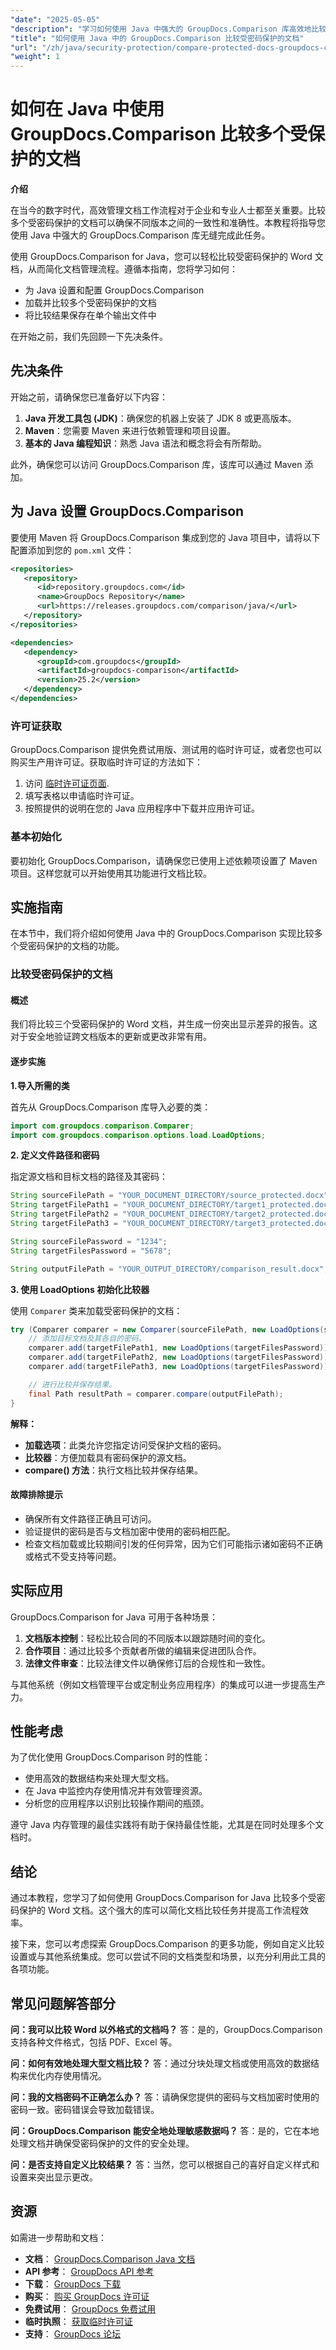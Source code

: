 ```yaml
---
"date": "2025-05-05"
"description": "学习如何使用 Java 中强大的 GroupDocs.Comparison 库高效地比较多个受密码保护的 Word 文档。这份全面的指南将帮助您简化文档管理流程。"
"title": "如何使用 Java 中的 GroupDocs.Comparison 比较受密码保护的文档"
"url": "/zh/java/security-protection/compare-protected-docs-groupdocs-comparison-java/"
"weight": 1
---
```


# 如何在 Java 中使用 GroupDocs.Comparison 比较多个受保护的文档

**介绍**

在当今的数字时代，高效管理文档工作流程对于企业和专业人士都至关重要。比较多个受密码保护的文档可以确保不同版本之间的一致性和准确性。本教程将指导您使用 Java 中强大的 GroupDocs.Comparison 库无缝完成此任务。

使用 GroupDocs.Comparison for Java，您可以轻松比较受密码保护的 Word 文档，从而简化文档管理流程。遵循本指南，您将学习如何：
- 为 Java 设置和配置 GroupDocs.Comparison
- 加载并比较多个受密码保护的文档
- 将比较结果保存在单个输出文件中

在开始之前，我们先回顾一下先决条件。

## 先决条件

开始之前，请确保您已准备好以下内容：
1. **Java 开发工具包 (JDK)**：确保您的机器上安装了 JDK 8 或更高版本。
2. **Maven**：您需要 Maven 来进行依赖管理和项目设置。
3. **基本的 Java 编程知识**：熟悉 Java 语法和概念将会有所帮助。

此外，确保您可以访问 GroupDocs.Comparison 库，该库可以通过 Maven 添加。

## 为 Java 设置 GroupDocs.Comparison

要使用 Maven 将 GroupDocs.Comparison 集成到您的 Java 项目中，请将以下配置添加到您的 `pom.xml` 文件：

```xml
<repositories>
   <repository>
      <id>repository.groupdocs.com</id>
      <name>GroupDocs Repository</name>
      <url>https://releases.groupdocs.com/comparison/java/</url>
   </repository>
</repositories>

<dependencies>
   <dependency>
      <groupId>com.groupdocs</groupId>
      <artifactId>groupdocs-comparison</artifactId>
      <version>25.2</version>
   </dependency>
</dependencies>
```

### 许可证获取

GroupDocs.Comparison 提供免费试用版、测试用的临时许可证，或者您也可以购买生产用许可证。获取临时许可证的方法如下：
1. 访问 [临时许可证页面](https://purchase。groupdocs.com/temporary-license/).
2. 填写表格以申请临时许可证。
3. 按照提供的说明在您的 Java 应用程序中下载并应用许可证。

### 基本初始化

要初始化 GroupDocs.Comparison，请确保您已使用上述依赖项设置了 Maven 项目。这样您就可以开始使用其功能进行文档比较。

## 实施指南

在本节中，我们将介绍如何使用 Java 中的 GroupDocs.Comparison 实现比较多个受密码保护的文档的功能。

### 比较受密码保护的文档

#### 概述

我们将比较三个受密码保护的 Word 文档，并生成一份突出显示差异的报告。这对于安全地验证跨文档版本的更新或更改非常有用。

#### 逐步实施

**1.导入所需的类**

首先从 GroupDocs.Comparison 库导入必要的类：

```java
import com.groupdocs.comparison.Comparer;
import com.groupdocs.comparison.options.load.LoadOptions;
```

**2. 定义文件路径和密码**

指定源文档和目标文档的路径及其密码：

```java
String sourceFilePath = "YOUR_DOCUMENT_DIRECTORY/source_protected.docx";
String targetFilePath1 = "YOUR_DOCUMENT_DIRECTORY/target1_protected.docx";
String targetFilePath2 = "YOUR_DOCUMENT_DIRECTORY/target2_protected.docx";
String targetFilePath3 = "YOUR_DOCUMENT_DIRECTORY/target3_protected.docx";

String sourceFilePassword = "1234";
String targetFilesPassword = "5678";

String outputFilePath = "YOUR_OUTPUT_DIRECTORY/comparison_result.docx";
```

**3. 使用 LoadOptions 初始化比较器**

使用 `Comparer` 类来加载受密码保护的文档：

```java
try (Comparer comparer = new Comparer(sourceFilePath, new LoadOptions(sourceFilePassword))) {
    // 添加目标文档及其各自的密码。
    comparer.add(targetFilePath1, new LoadOptions(targetFilesPassword));
    comparer.add(targetFilePath2, new LoadOptions(targetFilesPassword));
    comparer.add(targetFilePath3, new LoadOptions(targetFilesPassword));

    // 进行比较并保存结果。
    final Path resultPath = comparer.compare(outputFilePath);
}
```

**解释：**
- **加载选项**：此类允许您指定访问受保护文档的密码。
- **比较器**：方便加载具有密码保护的源文档。
- **compare() 方法**：执行文档比较并保存结果。

#### 故障排除提示

- 确保所有文件路径正确且可访问。
- 验证提供的密码是否与文档加密中使用的密码相匹配。
- 检查文档加载或比较期间引发的任何异常，因为它们可能指示诸如密码不正确或格式不受支持等问题。

## 实际应用

GroupDocs.Comparison for Java 可用于各种场景：
1. **文档版本控制**：轻松比较合同的不同版本以跟踪随时间的变化。
2. **合作项目**：通过比较多个贡献者所做的编辑来促进团队合作。
3. **法律文件审查**：比较法律文件以确保修订后的合规性和一致性。

与其他系统（例如文档管理平台或定制业务应用程序）的集成可以进一步提高生产力。

## 性能考虑

为了优化使用 GroupDocs.Comparison 时的性能：
- 使用高效的数据结构来处理大型文档。
- 在 Java 中监控内存使用情况并有效管理资源。
- 分析您的应用程序以识别比较操作期间的瓶颈。

遵守 Java 内存管理的最佳实践将有助于保持最佳性能，尤其是在同时处理多个文档时。

## 结论

通过本教程，您学习了如何使用 GroupDocs.Comparison for Java 比较多个受密码保护的 Word 文档。这个强大的库可以简化文档比较任务并提高工作流程效率。

接下来，您可以考虑探索 GroupDocs.Comparison 的更多功能，例如自定义比较设置或与其他系统集成。您可以尝试不同的文档类型和场景，以充分利用此工具的各项功能。

## 常见问题解答部分

**问：我可以比较 Word 以外格式的文档吗？**
答：是的，GroupDocs.Comparison 支持各种文件格式，包括 PDF、Excel 等。

**问：如何有效地处理大型文档比较？**
答：通过分块处理文档或使用高效的数据结构来优化内存使用情况。

**问：我的文档密码不正确怎么办？**
答：请确保您提供的密码与文档加密时使用的密码一致。密码错误会导致加载错误。

**问：GroupDocs.Comparison 能安全地处理敏感数据吗？**
答：是的，它在本地处理文档并确保受密码保护的文件的安全处理。

**问：是否支持自定义比较结果？**
答：当然，您可以根据自己的喜好自定义样式和设置来突出显示更改。

## 资源

如需进一步帮助和文档：
- **文档**： [GroupDocs.Comparison Java 文档](https://docs.groupdocs.com/comparison/java/)
- **API 参考**： [GroupDocs API 参考](https://reference.groupdocs.com/comparison/java/)
- **下载**： [GroupDocs 下载](https://releases.groupdocs.com/comparison/java/)
- **购买**： [购买 GroupDocs 许可证](https://purchase.groupdocs.com/buy)
- **免费试用**： [GroupDocs 免费试用](https://releases.groupdocs.com/comparison/java/)
- **临时执照**： [获取临时许可证](https://purchase.groupdocs.com/temporary-license/)
- **支持**： [GroupDocs 论坛](https://forum.groupdocs.com/c)